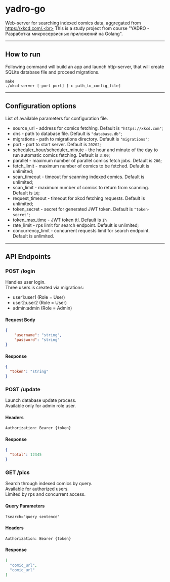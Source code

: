 # yadro-go

Web-server for searching indexed comics data, aggregated from https://xkcd.com/.<br>
This is a study project from course "YADRO - Разработка микросервисных приложений на Golang".

---
## How to run

Following command will build an app and launch http-server, that will create SQLite database file and proceed migrations.

```shell
make
./xkcd-server [-port port] [-c path_to_config_file]
```
---
## Configuration options

List of available parameters for configuration file.

- source_url - address for comics fetching. Default is `"https://xkcd.com"`;
- dns - path to database file. Default is `"database.db"`;
- migrations - path to migrations directory. Default is `"migrations"`;
- port - port to start server. Default is `20202`;
- scheduler_hour/scheduler_minute - the hour and minute of the day to run automatic comics fetching. Default is `3:00`;
- parallel - maximum number of parallel comics fetch jobs. Default is `200`;
- fetch_limit - maximum number of comics to be fetched. Default is unlimited;
- scan_timeout - timeout for scanning indexed comics. Default is unlimited;
- scan_limit - maximum number of comics to return from scanning. Default is `10`;
- request_timeout - timeout for xkcd fetching requests. Default is unlimited;
- token_secret - secret for generated JWT token. Default is `"token-secret"`;
- token_max_time - JWT token ttl. Default is `1h`
- rate_limit - rps limit for search endpoint. Default is unlimited;
- concurrency_limit - concurrent requests limit for search endpoint. Default is unlimited.

---
## API Endpoints

### POST /login
Handles user login.<br>
Three users is created via migrations:
- user1:user1 (Role = User)
- user2:user2 (Role = User)
- admin:admin (Role = Admin)

#### Request Body
```json
{
    "username": "string",
    "password": "string"
}
```
#### Response
```json
{
  "token": "string"
}
```

### POST /update
Launch database update process.<br>
Available only for admin role user.

#### Headers
```Authorization: Bearer {token}```

#### Response
```json
{
  "total": 12345
}
```

### GET /pics
Search through indexed comics by query.<br>
Available for authorized users.<br>
Limited by rps and concurrent access.

#### Query Parameters
```?search="query sentence"```

#### Headers
```Authorization: Bearer {token}```

#### Response
```json
[
  "comic_url",
  "comic_url"
]
```